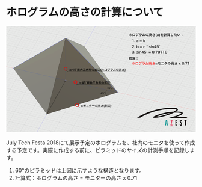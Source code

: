 # ホログラムの高さの計算について 

![](hologram.png)

July Tech Festa 2018にて展示予定のホログラムを、社内のモニタを使って作成する予定です。実際に作成する前に、ピラミッドのサイズの計測手順を記録します。


1. 60°のピラミッドは上図に示すような構造となります。
1. 計算式：ホログラムの高さ = モニターの高さ x 0.71
